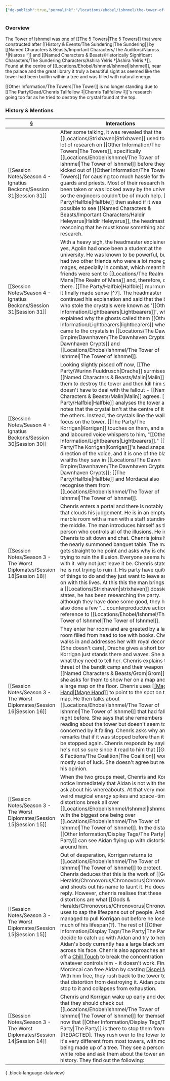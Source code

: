 ```yaml
---
{"dg-publish":true,"permalink":"/locations/ehobel/ishnmel/the-tower-of-ishnmel/","tags":["Discovered"],"updated":"2025-07-31T14:30:10.436+01:00"}
---
```


### Overview
The Tower of Ishnmel was one of [[The 5 Towers\|The 5 Towers]] that were constructed after [[History & Events/The Sundering\|The Sundering]] by [[Named Characters & Beasts/Important Characters/The Auditors/Niaross †\|Niaross †]] and [[Named Characters & Beasts/Historically Significant  Characters/The Sundering Characters/Ashira Yelris †\|Ashira Yelris †]]. Found at the centre of [[Locations/Ehobel/Ishnmel/Ishnmel\|Ishnmel]], near the palace and the great library it truly a beautiful sight as seemed like the tower had been builtin within a tree and was filled with natural energy.

[[Other Information/The Towers\|The Tower]] is no longer standing due to [[The Party/Dead/Chenris Tallfellow ‡\|Chenris Tallfellow ‡]]'s research going too far as he tried to destroy the crystal found at the top. 

### History & Mentions
| §                                                                           | Interactions                                                                                                                                                                                                                                                                                                                                                                                                                                                                                                                                                                                                                                                                                                                                                                                                                                                                                                                                                                              |
| --------------------------------------------------------------------------- | ----------------------------------------------------------------------------------------------------------------------------------------------------------------------------------------------------------------------------------------------------------------------------------------------------------------------------------------------------------------------------------------------------------------------------------------------------------------------------------------------------------------------------------------------------------------------------------------------------------------------------------------------------------------------------------------------------------------------------------------------------------------------------------------------------------------------------------------------------------------------------------------------------------------------------------------------------------------------------------------- |
| [[Session Notes/Season 4 - Ignatius Beckons/Session 31\|Session 31]]     | After some talking, it was revealed that the [[Locations/Strixhaven\|Strixhaven]] used to do a lot of research on [[Other Information/The Towers\|The Towers]], specifically [[Locations/Ehobel/Ishnmel/The Tower of Ishnmel\|The Tower of Ishnmel]] before they were kicked out of [[Other Information/The Towers\|The Towers]] for causing too much hassle for the guards and priests. Most of their research had been taken or was locked away by the university, so the engineers couldn't be of much help. [[The Party/Halfbie\|Halfbie]] then asked if it was possible to see [[Named Characters & Beasts/Important Characters/Haldir Heleyarus\|Haldir Heleyarus]], the headmaster, reasoning that he must know something about this research.                                                                                                                                                                                                                                                                                                                                                                                                                                                          |
| [[Session Notes/Season 4 - Ignatius Beckons/Session 31\|Session 31]]     | With a heavy sigh, the headmaster explained that, yes, Agolin had once been a student at the university. He was known to be powerful, but he had two other friends who were a lot more gifted mages, especially in combat, which meant his friends were sent to [[Locations/The Realm of Mana\|The Realm of Mana]] and, therefore, died there. [[The Party/Halfbie\|Halfbie]] murmured that it finally made sense [^7]. The headmaster continued his explanation and said that the beings who stole the crystals were known as '[[Other Information/Lightbearers\|Lightbearers]]', which explained why the ghosts called them [[Other Information/Lightbearers\|lightbearers]] when they came to the crystals in [[Locations/The Dawn Empire/Dawnhaven/The Dawnhaven Crypts\|The Dawnhaven Crypts]] and [[Locations/Ehobel/Ishnmel/The Tower of Ishnmel\|The Tower of Ishnmel]].                                                                                                                                                                                                                                                                                                                                   |
| [[Session Notes/Season 4 - Ignatius Beckons/Session 30\|Session 30]]     | Looking slightly pissed off now, [[The Party/Wurinn Fuuldrusch\|Drache]] surmises that [[Named Characters & Beasts/Malin\|Malin]] wants them to destroy the tower and then kill him so he doesn't have to deal with the fallout - [[Named Characters & Beasts/Malin\|Malin]] agrees. [[The Party/Halfbie\|Halfbie]] analyses the tower and notes that the crystal isn't at the centre of it like the others. Instead, the crystals line the walls and focus on the tower. [[The Party/The Korrigan\|Korrigan]] touches on them, and a husky and laboured voice whispers to him, "[[Other Information/Lightbearers\|Lightbearers]]." [[The Party/The Korrigan\|Korrigan]]'s head snaps in the direction of the voice, and it is one of the black wraiths they saw in [[Locations/The Dawn Empire/Dawnhaven/The Dawnhaven Crypts\|The Dawnhaven Crypts]]; [[The Party/Halfbie\|Halfbie]] and Mordacai also recognise them from [[Locations/Ehobel/Ishnmel/The Tower of Ishnmel\|The Tower of Ishnmel]].                                                                                                                                                                                                                                                                    |
| [[Session Notes/Season 3 - The Worst Diplomates/Session 18\|Session 18]] | Chenris enters a portal and there is notably no fog that clouds his judgement. He is in an empty marble room with a man with a staff standing in the middle. The man introduces himself as the person who controls all of the illusions. He invites Chenris to sit down and chat. Chenris joins him at the nearly summoned banquet table. The man gets straight to he point and asks why is chenris trying to ruin the illusion. Everyone seems happy with it. why not just leave it be. Chenris states that he is not trying to ruin it. His party have quite a lot of things to do and they just want to leave and get on with this lives. At this this the man brings out a a [[Locations/Strixhaven\|strixhaven]] dossier and states, he has been researching the party. although they have done some good, they have also done a few "… counterproductive actions" in reference to [[Locations/Ehobel/Ishnmel/The Tower of Ishnmel\|The Tower of Ishnmel]].                                                                                               |
| [[Session Notes/Season 3 - The Worst Diplomates/Session 16\|Session 16]] | They enter her room and are greeted by a large room filled from head to toe with books. Chenris walks in and addresses her with royal decorum (She doesn't care), Drache gives a short bow and Korrigan just stands there and waves. She asks what they need to tell her. Chenris explains the threat of the bandit camp and their weapon [[Named Characters & Beasts/Grom\|Grom]] and she asks for them to show her on a map and puts a large map on the floor. Chenris uses [[[Mage Hand\|[Mage Hand]]](https://www.dndbeyond.com/spells/2173-mage-hand) to point to the spot on the map. He then talks about [[Locations/Ehobel/Ishnmel/The Tower of Ishnmel\|The Tower of Ishnmel]] that had fallen the night before. She says that she remembers reading about the tower but doesn't seem too concerned by it falling. Chenris asks why and she remarks that if it was stopped before than it can be stopped again. Chenris responds by saying he's not so sure since it read to him that [[Groups & Factions/The Coalition\|The Coalition]] won mostly out of luck. She doesn't agree but respects his opinion. |
| [[Session Notes/Season 3 - The Worst Diplomates/Session 15\|Session 15]] | When the two groups meet, Chenris and Korrigan notice immediately that Aidan is not with them and ask about his whereabouts. At that very moment, weird magical energy spikes and space-time distortions break all over [[Locations/Ehobel/Ishnmel/Ishnmel\|Ishnmel]], with the biggest one being over [[Locations/Ehobel/Ishnmel/The Tower of Ishnmel\|The Tower of Ishnmel]]. In the distance, [[Other Information/Display Tags/The Party\|The Party]] can see Aidan flying up with distortions all around him.                                                                                                                                                                                                                                                                                                                                                                                                                                                                                                                                                                                                    |
| [[Session Notes/Season 3 - The Worst Diplomates/Session 15\|Session 15]] | Out of desperation, Korrigan returns to [[Locations/Ehobel/Ishnmel/The Tower of Ishnmel\|The Tower of Ishnmel]] to protect. Chenris deduces that this is the work of [[Gods & Heralds/Chronovorus/Chronovorus\|Chronovorus]] and shouts out his name to taunt it. He doesn't reply. However, chenris realises that these distortions are what [[Gods & Heralds/Chronovorus/Chronovorus\|Chronovorus]] uses to sap the lifespans out of people. And managed to pull Korrigan out before he loses too much of his lifespan(?). The rest of [[Other Information/Display Tags/The Party\|The Party]] decide to catch up with Aidan and try to help him. Aidan's body currently has a large black smile across his face. Chenris also approaches and fires off a [Chill Touch](https://www.dndbeyond.com/spells/2026-chill-touch) to break the concentration of whatever controls him - it doesn't work. Finally, Mordecai can free Aidan by casting [Dispel Magic](https://www.dndbeyond.com/spells/2072-dispel-magic). With him free, they rush back to the tower to stop that distortion from destroying it. Aidan puts a stop to it and collapses from exhaustion.  |
| [[Session Notes/Season 3 - The Worst Diplomates/Session 14\|Session 14]] | Chenris and Korrigan wake up early and decide that they should check out [[Locations/Ehobel/Ishnmel/The Tower of Ishnmel\|The Tower of Ishnmel]] for themselves now that [[Other Information/Display Tags/The Party\|The Party]] is there to stop them from doing [REDACTED]. They rush over to the tower to find it's very different from most towers, with most of it being made up of a tree. They see a person in a white robe and ask them about the tower and its history. They find out the following:                                                                                                                                                                                                                                                                                                                                                                                                                                                                                                                                                                      |

{ .block-language-dataview}